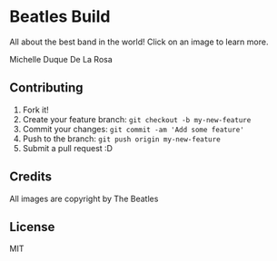 # Beatles Build

All about the best band in the world! Click on an image to learn more.

Michelle Duque De La Rosa

## Contributing

1. Fork it!
2. Create your feature branch: `git checkout -b my-new-feature`
3. Commit your changes: `git commit -am 'Add some feature'`
4. Push to the branch: `git push origin my-new-feature`
5. Submit a pull request :D

## Credits

All images are copyright by The Beatles

## License

MIT
